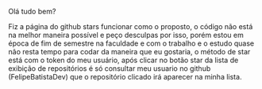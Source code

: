 Olá tudo bem?

Fiz a página do github stars funcionar como o proposto, o código não está na melhor maneira possível e peço desculpas por isso, porém estou em época de fim de semestre na faculdade e com o trabalho e o estudo quase não resta tempo para codar da maneira que eu gostaria, o método de star está com o token do meu usuário, após clicar no botão star
da lista de exibição de repositórios é só consultar meu usuario no github (FelipeBatistaDev) que o repositório clicado irá aparecer na minha lista. 